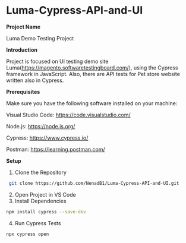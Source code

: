 # Luma-Cypress-API-and-UI

**Project Name**

Luma Demo Testing Project


**Introduction**

Project is focused on UI testing demo site Luma(https://magento.softwaretestingboard.com/), using the Cypress framework in JavaScript. Also, there are API tests for Pet store website written also in Cypress.

**Prerequisites**

Make sure you have the following software installed on your machine:

Visual Studio Code: https://code.visualstudio.com/

Node.js: https://node.js.org/

Cypress: https://www.cypress.io/

Postman: https://learning.postman.com/

**Setup**

1) Clone the Repository
 ```bash
  git clone https://github.com/NenadB1/Luma-Cypress-API-and-UI.git
```
2) Open Project in VS Code
3) Install Dependencies
```bash
npm install cypress --save-dev
```
4) Run Cypress Tests
 ```bash
 npx cypress open
